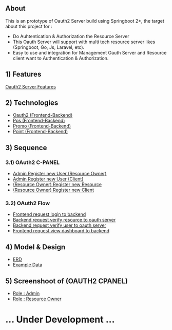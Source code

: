 ## About
This is an prototype of Oauth2 Server build using Springboot 2*, the target about this project for :
- Do Auhtentication & Authorization the Resource Server
- This Oauth Server will support with multi tech resource server likes (Springboot, Go, Js, Laravel, etc).
- Easy to use and integration for Management Oauth Server and Resource client want to Authentication & Authorization.

## 1) Features
[Oauth2 Server Features](https://github.com/springboot-oauth2-server-project/.github/blob/main/profile/pages/features.md/)

## 2) Technologies
- [Oauth2 (Frontend-Backend)](https://github.com/springboot-oauth2-server-project/.github/blob/main/profile/pages/tech-oauth2.md/)
- [Pos (Frontend-Backend)](https://github.com/springboot-oauth2-server-project/.github/blob/main/profile/pages/tech-pos.md/)
- [Promo (Frontend-Backend)](https://github.com/springboot-oauth2-server-project/.github/blob/main/profile/pages/tech-promo.md/)
- [Point (Frontend-Backend)](https://github.com/springboot-oauth2-server-project/.github/blob/main/profile/pages/tech-point.md/)

## 3) Sequence
### 3.1) OAuth2 C-PANEL
- [Admin Register new User (Resource Owner)](https://github.com/springboot-oauth2-server-project/.github/blob/main/profile/pages/sequence-register-user-resource-owner.md)
- [Admin Register new User (Client)](https://github.com/springboot-oauth2-server-project/.github/blob/main/profile/pages/seq-admin-reg-new-user-client.md)
- [(Resource Owner) Register new Resource ](https://github.com/springboot-oauth2-server-project/.github/blob/main/profile/pages/seq-resource-owner-reg-new-resource.md)
- [(Resource Owner) Register new Client ](https://github.com/springboot-oauth2-server-project/.github/blob/main/profile/pages/seq-resource-owner-regitster-new-client.md)

### 3.2) OAuth2 Flow
- [Frontend request login to backend](https://github.com/springboot-oauth2-server-project/.github/blob/main/profile/pages/seq-oauth2-flow.md)
- [Backend request verify resource to oauth server](https://github.com/springboot-oauth2-server-project/.github/blob/main/profile/pages/seq-oauth2-flow.md)
- [Backend request verify user to oauth server](https://github.com/springboot-oauth2-server-project/.github/blob/main/profile/pages/seq-oauth2-flow.md)
- [Frontend request view dashboard to backend](https://github.com/springboot-oauth2-server-project/.github/blob/main/profile/pages/seq-oauth2-flow.md)

## 4) Model & Design
- [ERD](https://github.com/springboot-oauth2-server-project/.github/blob/main/profile/pages/erd.md)
- [Example Data](https://github.com/springboot-oauth2-server-project/.github/blob/main/profile/pages/model-design-example-data.md)

## 5) Screenshoot of (OAUTH2 CPANEL)
- [Role : Admin](https://github.com/springboot-oauth2-server-project/.github/blob/main/profile/pages/sc-oauth-cpanel-admin.md)
- [Role : Resource Owner](https://github.com/springboot-oauth2-server-project/.github/blob/main/profile/pages/sc-oauth-cpanel-resourceowner.md)

# ... Under Development ...
